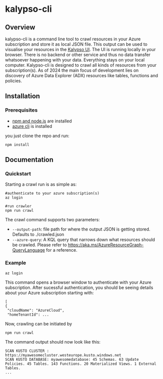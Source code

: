 # kalypso-cli

## Overview
kalypso-cli is a command line tool to crawl resources in your Azure subscription and store it as local JSON file.
This output can be used to visualise your resources in the [Kalypso UI](https://kalypso.tools/).
The UI is running locally in your browser. There is no backend or other service and thus no data transfer whatsoever happening with your data. Everything stays on your local computer. 
Kalypso-cli is designed to crawl all kinds of resources from your subscription(s). As of 2024 the main focus of development lies on discovery of Azure Data Explorer (ADX) resources like tables, functions and policies.

## Installation

### Prerequisites

- [npm and node.js](https://docs.npmjs.com/downloading-and-installing-node-js-and-npm) are installed
- [azure cli](https://learn.microsoft.com/en-us/cli/azure/install-azure-cli) is installed 


 you just clone the repo and run:

   ```shell
   npm install
   ```
 

## Documentation

### Quickstart
Starting a crawl run is as simple as:

   ```shell
   #authenticate to your azure subscription(s)
   az login

   #run crawler
   npm run crawl
   ```

The crawl command supports two parameters:

* `--output-path`: file path for where the output JSON is getting stored. Defaults to ./crawled.json
* `--azure-query`: A KQL query that narrows down what resources should be crawled. Please refer to https://aka.ms/AzureResourceGraph-QueryLanguage for a reference.

### Example

   ```shell
   az login
   ```
This command opens a browser window to authenticate with your Azure subscription. After sucessful authentication, you should be seeing details about your Azure subscription starting with:
   ```shell
   [
  {
    "cloudName": "AzureCloud",
    "homeTenantId": ...
   ```


Now, crawling can be initiated by 

   ```shell
   npm run crawl 
   ```
The command output should now look like this:
   ```shell
SCAN KUSTO CLUSTER : https://myawesomecluster.westeurope.kusto.windows.net
SCAN KUSTO DATABASE: myawesomedatabase: 45 Schemas. 63 Update Policies. 45 Tables. 143 Functions. 20 Materialized Views. 1 External Tables.
...
   ```


